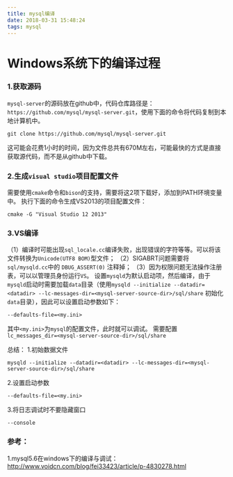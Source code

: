 ```yaml
---
title: mysql编译
date: 2018-03-31 15:48:24
tags: mysql
---
```


# Windows系统下的编译过程
### 1.获取源码
`mysql-server`的源码放在github中，代码仓库路径是：`https://github.com/mysql/mysql-server.git`，使用下面的命令将代码复制到本地计算机中。
```
git clone https://github.com/mysql/mysql-server.git
```
这可能会花费1小时的时间，因为文件总共有670M左右，可能最快的方式是直接获取源代码，而不是从github中下载。
### 2.生成`visual studio`项目配置文件
需要使用`cmake`命令和`bison`的支持，需要将这2项下载好，添加到PATH环境变量中。
执行下面的命令生成VS2013的项目配置文件：
```
cmake -G "Visual Studio 12 2013"
```
### 3.VS编译
（1）编译时可能出现`sql_locale.cc`编译失败，出现错误的字符等等。可以将该文件转换为`Unicode(UTF8 BOM)`型文件；
（2）SIGABRT问题需要将`sql/mysqld.cc`中的 `DBUG_ASSERT(0)` 注释掉；
（3）因为权限问题无法操作注册表，可以以管理员身份运行`VS`。
设置`mysqld`为默认启动项，然后编译，由于`mysqld`启动时需要加载`data`目录（使用`mysqld --initialize --datadir=<datadir> --lc-messages-dir=<mysql-server-source-dir>/sql/share` 初始化`data`目录），因此可以设置启动参数如下：
```
--defaults-file=<my.ini>
```
其中`<my.ini>`为`mysql`的配置文件，此时就可以调试。
需要配置`lc_messages_dir=<mysql-server-source-dir>/sql/share`

总结：
1.初始数据文件
```
mysqld --initialize --datadir=<datadir> --lc-messages-dir=<mysql-server-source-dir>/sql/share
```
2.设置启动参数
```
--defaults-file=<my.ini>
```
3.将日志调试时不要隐藏窗口
```
--console
```


### 参考：
1.mysql5.6在windows下的编译与调试：http://www.voidcn.com/blog/fei33423/article/p-4830278.html


